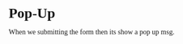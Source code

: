 # Pop-Up
When we submitting the form then its show a pop up msg.
<!DOCTYPE html>
<html lang="en">
<head>
    <meta charset="UTF-8">
    <meta name="viewport" content="width=device-width, initial-scale=1.0">
    <title>Pop Up</title>
    <style>
        *{
            margin: 0;
            padding: 0;
            font-family: times;
            box-sizing: border-box;
        }
        .container{
            background:linear-gradient(160deg , yellow,blue) ;
            width: 100%;
            height: 100vh;
            display: flex;
            justify-content: center;
            align-items: center;
        }
        .b1{
            padding: 10px 50px;
            border-radius: 25px;
            border: 2px inset orange;
            font-size: 15px;
            font-weight: 600;
            cursor: pointer;
            outline: none;
            border: 0;
        }
        .popup button{
            cursor: pointer;
            font-size: 15px;
            font-weight: 600;
            padding:10px;
            border-radius: 25px;
            width: 100%;
            background-color: #6fd649;
            box-shadow: 0 2px 5px rgba(0,0,0,0.2);
        }
        .popup{
            width: 400px;
            background: #fff;
            position: absolute;
            border-radius: 16px;
            top: 0;
            left: 50%;
            transform: translate(-50%,-50%) scale(0.1);
            text-align: center;
            color: #333;
            padding: 30px 30px 30px;
            visibility: hidden;
            transition: transform 0.4s,top 0.4s ;
        }
        .popup img{
            width: 100px;
            margin-top: -70px;
            border-radius: 50%;
            box-shadow: 0 2px 5px rgb(0,0,0,0.2);
        }
        h2{
            font-size: 38px;
            font-weight: 500px;
            margin: 30px 0 10px;

        }
        .openPopup{
            visibility: visible;
            top: 50%;
            transform: translate(-50%,-50%) scale(1);
        }
        
    </style>
</head>
<body>
    <div class="container">
        <button type="submit" class="b1" onclick="openPopup()">Submit</button>
        <div class="popup" id="popup">
            <img src="tick.jpeg">
            <h2>Thank You</h2>
            <p>Your details has been successfully submitted.Thanks!</p>
            <button type="button" onclick="closePopup()" >OK</button>
        </div>
    </div>
    <script>
        let popup=document.getElementById('popup');
        function openPopup(){
            popup.classList.add('openPopup');
        }
        function closePopup(){
            popup.classList.remove('openPopup');
        }
    </script>
</body>
</html>
